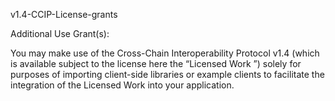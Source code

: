 v1.4-CCIP-License-grants

Additional Use Grant(s):

You may make use of the Cross-Chain Interoperability Protocol v1.4 (which is available subject to the license here the “Licensed Work ”) solely for purposes of importing client-side libraries or example clients to facilitate the integration of the Licensed Work into your application.